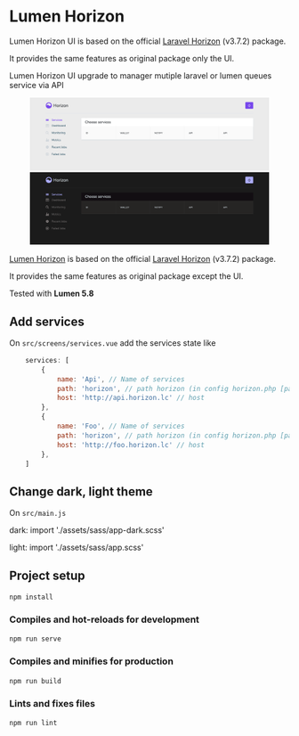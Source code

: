 # Lumen Horizon
Lumen Horizon UI is based on the official [Laravel Horizon](https://github.com/laravel/horizon) (v3.7.2) package.

It provides the same features as original package only the UI.

Lumen Horizon UI upgrade to manager mutiple laravel or lumen queues service via API

<p align="center">
    <img src="https://raw.githubusercontent.com/KingDarkness/horizon-ui/v3/demo/light.png" width="430">
    <img src="https://raw.githubusercontent.com/KingDarkness/horizon-ui/v3/demo/dark.png" width="430">
</p>

[Lumen Horizon](https://packagist.org/packages/kingdarkness/lumen-horizon) is based on the official [Laravel Horizon](https://github.com/laravel/horizon) (v3.7.2) package.

It provides the same features as original package except the UI.

Tested with **Lumen 5.8**

## Add services
On `src/screens/services.vue` add the services state like
```javascript
    services: [
        {
            name: 'Api', // Name of services
            path: 'horizon', // path horizon (in config horizon.php [path])
            host: 'http://api.horizon.lc' // host
        },
        {
            name: 'Foo', // Name of services
            path: 'horizon', // path horizon (in config horizon.php [path])
            host: 'http://foo.horizon.lc' // host
        },
    ]
```

## Change dark, light theme
On `src/main.js`

dark: import './assets/sass/app-dark.scss'

light: import './assets/sass/app.scss'

## Project setup
```
npm install
```

### Compiles and hot-reloads for development
```
npm run serve
```

### Compiles and minifies for production
```
npm run build
```

### Lints and fixes files
```
npm run lint
```
